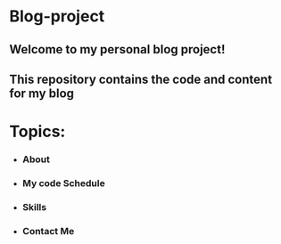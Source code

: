 # Blog-project

## Welcome to my personal blog project!

## This repository contains the code and content for my blog

# Topics:

- ### About
- ### My code Schedule
- ### Skills
- ### Contact Me
